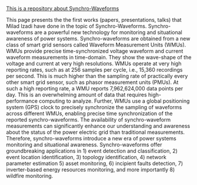 <a href="https://www.synchrowaveforms.com">This is a repository about Synchro-Waveforms </a>

This page presents the the first works (papers, presentations, talks) that Milad Izadi have done in the topic of Synchro-Waveforms.
Synchro-waveforms are a powerful new technology for monitoring and situational awareness of power systems. Synchro-waveforms are obtained from a new class of smart grid sensors called Waveform Measurement Units (WMUs). WMUs provide precise time-synchronized voltage waveform and current waveform measurements in time-domain. They show the wave-shape of the voltage and current at very high resolutions. WMUs operate at very high reporting rates, such as at 256 samples per cycle, i.e., 15,360 recordings per second. This is much higher than the sampling rate of practically every other smart grid sensor, such as phasor measurement units (PMUs). At such a high reporting rate, a WMU reports 7,962,624,000 data points per day. This is an overwhelming amount of data that requires high-performance computing to analyze. Further, WMUs use a global positioning system (GPS) clock to precisely synchronize the sampling of waveforms across different WMUs, enabling precise time synchronization of the reported synchro-waveforms. The availability of synchro-waveform measurements can significantly enhance our understanding and awareness about the status of the power electric grid than traditional measurements. Therefore, synchro-waveforms introduce a new era of power systems monitoring and situational awareness. Synchro-waveforms offer groundbreaking applications in 1) event detection and classification, 2) event location identification, 3) topology identification, 4) network parameter estimation 5) asset monitoring, 6) incipient faults detection, 7) inverter-based energy resources monitoring, and more importantly 8) wildfire monitoring.
